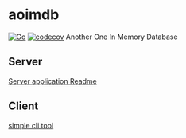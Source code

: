# aoimdb
[![Go](https://github.com/minmax1996/aoimdb/actions/workflows/go.yml/badge.svg?branch=main)](https://github.com/minmax1996/aoimdb/actions/workflows/go.yml)
[![codecov](https://codecov.io/gh/minmax1996/aoimdb/branch/main/graph/badge.svg)](https://codecov.io/gh/minmax1996/aoimdb)
Another One In Memory Database

## Server
[Server application Readme](https://github.com/minmax1996/aoimdb/blob/main/cmd/aoimd/README.md)

## Client
[simple cli tool](https://github.com/minmax1996/aoimdb/blob/main/cmd/aoimd-cli/README.md)
